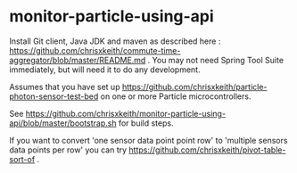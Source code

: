 # monitor-particle-using-api

Install Git client, Java JDK and maven as described here : https://github.com/chrisxkeith/commute-time-aggregator/blob/master/README.md . You may not need Spring Tool Suite immediately, but will need it to do any development. 

Assumes that you have set up https://github.com/chrisxkeith/particle-photon-sensor-test-bed on one or more Particle microcontrollers.

See https://github.com/chrisxkeith/monitor-particle-using-api/blob/master/bootstrap.sh for build steps.

If you want to convert 'one sensor data point point row' to 'multiple sensors data points per row' you can try https://github.com/chrisxkeith/pivot-table-sort-of .
